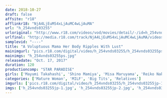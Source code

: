 ```yaml
---
date: 2018-10-27
draft: false
affsite: "r18"
afflinkr18: "NjA4LjEuMS4xLjAuMC4wLjAuMA"
url: "h_254vnds03255"
urloriginal: "http://www.r18.com/videos/vod/movies/detail/-/id=h_254vnds03255"
urlfinal: "http://media.r18.com/track/NjA4LjEuMS4xLjAuMC4wLjAuMA/videos/vod/movies/detail/-/id=h_254vnds03255"
samplevid: "----"
title: "A Voluptuous Mama Her Body Ripples With Lust"
mainimgurl: "pics.r18.com/digital/video/h_254vnds03255/h_254vnds03255ps.jpg"
mainimgs: "h_254vnds03255ps.jpg"
releasedate: "Oct. 17, 2017"
duration: 120
productioncomp: "STAR PARADISE"
girls: ['Mayumi Takahashi', 'Shino Mamiya', 'Misa Maruyama', 'Reiko Nakamori', 'Akina Miyata']
categories: ['Mature Woman', 'MILF', 'Big Tits', 'Relatives']
imgurls: ['pics.r18.com/digital/video/h_254vnds03255/h_254vnds03255jp-1.jpg', 'pics.r18.com/digital/video/h_254vnds03255/h_254vnds03255jp-2.jpg', 'pics.r18.com/digital/video/h_254vnds03255/h_254vnds03255jp-3.jpg', 'pics.r18.com/digital/video/h_254vnds03255/h_254vnds03255jp-4.jpg', 'pics.r18.com/digital/video/h_254vnds03255/h_254vnds03255jp-5.jpg', 'pics.r18.com/digital/video/h_254vnds03255/h_254vnds03255jp-6.jpg', 'pics.r18.com/digital/video/h_254vnds03255/h_254vnds03255jp-7.jpg', 'pics.r18.com/digital/video/h_254vnds03255/h_254vnds03255jp-8.jpg', 'pics.r18.com/digital/video/h_254vnds03255/h_254vnds03255jp-9.jpg', 'pics.r18.com/digital/video/h_254vnds03255/h_254vnds03255jp-10.jpg', 'pics.r18.com/digital/video/h_254vnds03255/h_254vnds03255jp-11.jpg', 'pics.r18.com/digital/video/h_254vnds03255/h_254vnds03255jp-12.jpg', 'pics.r18.com/digital/video/h_254vnds03255/h_254vnds03255jp-13.jpg', 'pics.r18.com/digital/video/h_254vnds03255/h_254vnds03255jp-14.jpg', 'pics.r18.com/digital/video/h_254vnds03255/h_254vnds03255jp-15.jpg', 'pics.r18.com/digital/video/h_254vnds03255/h_254vnds03255jp-16.jpg', 'pics.r18.com/digital/video/h_254vnds03255/h_254vnds03255jp-17.jpg', 'pics.r18.com/digital/video/h_254vnds03255/h_254vnds03255jp-18.jpg', 'pics.r18.com/digital/video/h_254vnds03255/h_254vnds03255jp-19.jpg', 'pics.r18.com/digital/video/h_254vnds03255/h_254vnds03255jp-20.jpg']
imgs: ['h_254vnds03255jp-1.jpg', 'h_254vnds03255jp-2.jpg', 'h_254vnds03255jp-3.jpg', 'h_254vnds03255jp-4.jpg', 'h_254vnds03255jp-5.jpg', 'h_254vnds03255jp-6.jpg', 'h_254vnds03255jp-7.jpg', 'h_254vnds03255jp-8.jpg', 'h_254vnds03255jp-9.jpg', 'h_254vnds03255jp-10.jpg', 'h_254vnds03255jp-11.jpg', 'h_254vnds03255jp-12.jpg', 'h_254vnds03255jp-13.jpg', 'h_254vnds03255jp-14.jpg', 'h_254vnds03255jp-15.jpg', 'h_254vnds03255jp-16.jpg', 'h_254vnds03255jp-17.jpg', 'h_254vnds03255jp-18.jpg', 'h_254vnds03255jp-19.jpg', 'h_254vnds03255jp-20.jpg']
---
```

